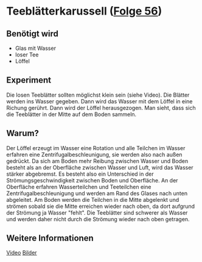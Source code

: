 # Teeblätterkarussell ([Folge 56](http://minkorrekt.de/minkorrekt-folge-56-verfassungsfeindlich/))

## Benötigt wird
- Glas mit Wasser
- loser Tee
- Löffel

## Experiment
Die losen Teeblätter sollten möglichst klein sein (siehe Video). Die Blätter werden ins Wasser gegeben. Dann wird das Wasser mit dem Löffel in eine Richung gerührt. Dann wird der Löffel herausgezogen. Man sieht, dass sich die Teeblätter in der Mitte auf dem Boden sammeln.

## Warum?
Der Löffel erzeugt im Wasser eine Rotation und alle Teilchen im Wasser erfahren eine Zentrifugalbeschleunigung, sie werden also nach außen gedrückt. Da sich am Boden mehr Reibung zwischen Wasser und Boden besteht als an der Oberfläche zwischen Wasser und Luft, wird das Wasser stärker abgebremst. Es besteht also ein Unterschied in der Strömungsgeschwindigkeit zwischen Boden und Oberfläche. An der Oberfläche erfahren Wasserteilchen und Teeteilchen eine Zentrifugalbeschleunigung und werden am Rand des Glases nach unten abgeleitet. Am Boden werden die Teilchen in die Mitte abgelenkt und strömen sobald sie die Mitte erreichen wieder nach oben, da dort aufgrund der Strömung ja Wasser "fehlt". 
Die Teeblätter sind schwerer als Wasser und werden daher nicht durch die Strömung wieder nach oben getragen.


## Weitere Informationen

[Video](http://youtu.be/vU14qDiASOc)
[Bilder](https://picasaweb.google.com/107341743493109591753/Minkorrekt56?authuser=0&authkey=Gv1sRgCNCEgvmI8b_G1wE&feat=directlink)
